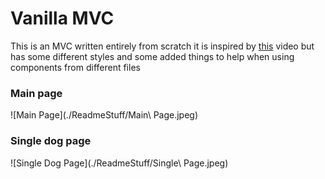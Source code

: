 # Vanilla MVC

This is an MVC written entirely from scratch it is inspired by [this](https://www.youtube.com/watch?v=6q2utGcRges) video
but has some different styles and some added things to help when using
components from different files

### Main page
![Main Page](./ReadmeStuff/Main\ Page.jpeg)

### Single dog page
![Single Dog Page](./ReadmeStuff/Single\ Page.jpeg)
